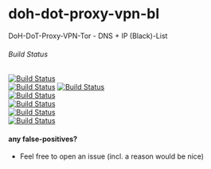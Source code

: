 # doh-dot-proxy-vpn-bl
DoH-DoT-Proxy-VPN-Tor - DNS + IP (Black)-List

###### Build Status
[![Build Status](https://github.com/realizelol/doh-dot-proxy-vpn-bl/actions/workflows/add-unresolvable.yaml/badge.svg?branch=master)](https://github.com/realizelol/doh-dot-proxy-vpn-bl/actions)<br/>
[![Build Status](https://github.com/realizelol/doh-dot-proxy-vpn-bl/actions/workflows/update-domain2ip4.yaml/badge.svg?branch=master)](https://github.com/realizelol/doh-dot-proxy-vpn-bl/actions)
[![Build Status](https://github.com/realizelol/doh-dot-proxy-vpn-bl/actions/workflows/update-domain2ip6.yaml/badge.svg?branch=master)](https://github.com/realizelol/doh-dot-proxy-vpn-bl/actions)<br/>
[![Build Status](https://github.com/realizelol/doh-dot-proxy-vpn-bl/actions/workflows/update-unresolvable_Q1.yaml/badge.svg?branch=master)](https://github.com/realizelol/doh-dot-proxy-vpn-bl/actions)<br/>
[![Build Status](https://github.com/realizelol/doh-dot-proxy-vpn-bl/actions/workflows/update-unresolvable_Q2.yaml/badge.svg?branch=master)](https://github.com/realizelol/doh-dot-proxy-vpn-bl/actions)<br/>
[![Build Status](https://github.com/realizelol/doh-dot-proxy-vpn-bl/actions/workflows/update-unresolvable_Q3.yaml/badge.svg?branch=master)](https://github.com/realizelol/doh-dot-proxy-vpn-bl/actions)<br/>
[![Build Status](https://github.com/realizelol/doh-dot-proxy-vpn-bl/actions/workflows/update-unresolvable_Q4.yaml/badge.svg?branch=master)](https://github.com/realizelol/doh-dot-proxy-vpn-bl/actions)

#### any false-positives?
- Feel free to open an issue (incl. a reason would be nice)
